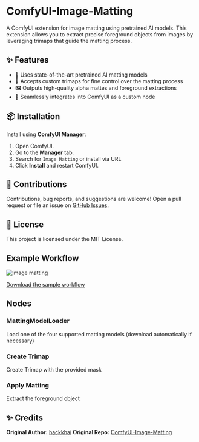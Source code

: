 # ComfyUI-Image-Matting

A ComfyUI extension for image matting using pretrained AI models. This extension allows you to extract precise foreground objects from images by leveraging trimaps that guide the matting process.

## ✨ Features

- 🧠 Uses state-of-the-art pretrained AI matting models
- 🎨 Accepts custom trimaps for fine control over the matting process
- 🖼️ Outputs high-quality alpha mattes and foreground extractions
- 🔌 Seamlessly integrates into ComfyUI as a custom node

## 📦 Installation

Install using **ComfyUI Manager**:

1. Open ComfyUI.
2. Go to the **Manager** tab.
3. Search for `Image Matting` or install via URL
4. Click **Install** and restart ComfyUI.

## 🤝 Contributions

Contributions, bug reports, and suggestions are welcome! Open a pull request or file an issue on [GitHub Issues](https://github.com/Aperolka-AI/ComfyUI-Image-Matting/issues).

## 📄 License

This project is licensed under the MIT License.

## Example Workflow
![image matting](https://github.com/hackkhai/ComfyUI-Image-Matting/blob/master/image_matting.png)

[Download the sample workflow](https://github.com/hackkhai/ComfyUI-Image-Matting/blob/master/image_matting.json)

## Nodes

### MattingModelLoader
Load one of the four supported matting models (download automatically if necessary)

### Create Trimap
Create Trimap with the provided mask

### Apply Matting
Extract the foreground object

## ✨ Credits

**Original Author:** [hackkhai](https://github.com/hackkhai)
**Original Repo:** [ComfyUI-Image-Matting](https://github.com/hackkhai/ComfyUI-Image-Matting)

